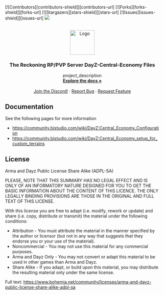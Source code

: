 <div id="top"></div>

<!-- PROJECT SHIELDS -->
<!--
*** I'm using markdown "reference style" links for readability.
*** Reference links are enclosed in brackets [ ] instead of parentheses ( ).
*** See the bottom of this document for the declaration of the reference variables
*** for contributors-url, forks-url, etc. This is an optional, concise syntax you may use.
*** https://www.markdownguide.org/basic-syntax/#reference-style-links
-->
[![Contributors][contributors-shield]][contributors-url]
[![Forks][forks-shield]][forks-url]
[![Stargazers][stars-shield]][stars-url]
[![Issues][issues-shield]][issues-url]
![](https://img.shields.io/discord/893360672069550140)


<!-- PROJECT LOGO -->
<br />
<div align="center">
  <a href="https://github.com/slakkur/Reckoning">
    <img src="https://media.discordapp.net/attachments/893365611793641542/912964860512456744/Untitled-4.png" alt="Logo" width="80" height="80">
  </a>

<h3 align="center">The Reckoning RP/PVP Server DayZ-Central-Economy Files</h3>

  <p align="center">
    project_description
    <br />
    <a href="https://github.com/slakkur/Reckoning"><strong>Explore the docs »</strong></a>
    <br />
    <br />
    <a href="https://github.com/slakkur/Reckoning">Join the Discord!</a>
    ·
    <a href="https://github.com/slakkur/Reckoning/issues">Report Bug</a>
    ·
    <a href="https://github.com/slakkur/Reckoning/issues">Request Feature</a>
  </p>
</div>


## Documentation
See the following pages for more information
- https://community.bistudio.com/wiki/DayZ:Central_Economy_Configuration
- https://community.bistudio.com/wiki/DayZ:Central_Economy_setup_for_custom_terrains
    
## License
Arma and Dayz Public License Share Alike (ADPL-SA)

PLEASE, NOTE THAT THIS SUMMARY HAS NO LEGAL EFFECT AND IS ONLY OF AN INFORMATORY NATURE DESIGNED FOR YOU TO GET THE BASIC INFORMATION ABOUT THE CONTENT OF THIS LICENCE. THE ONLY LEGALLY BINDING PROVISIONS ARE THOSE IN THE ORIGINAL AND FULL TEXT OF THIS LICENSE.

With this license you are free to adapt (i.e. modify, rework or update) and share (i.e. copy, distribute or transmit) the material under the following conditions:

- Attribution - You must attribute the material in the manner specified by the author or licensor (but not in any way that suggests that they endorse you or your use of the material).
- Noncommercial - You may not use this material for any commercial purposes.
- Arma and Dayz Only - You may not convert or adapt this material to be used in other games than Arma and Dayz.
- Share Alike - If you adapt, or build upon this material, you may distribute the resulting material only under the same license.

Full text: https://www.bohemia.net/community/licenses/arma-and-dayz-public-license-share-alike-adpl-sa
